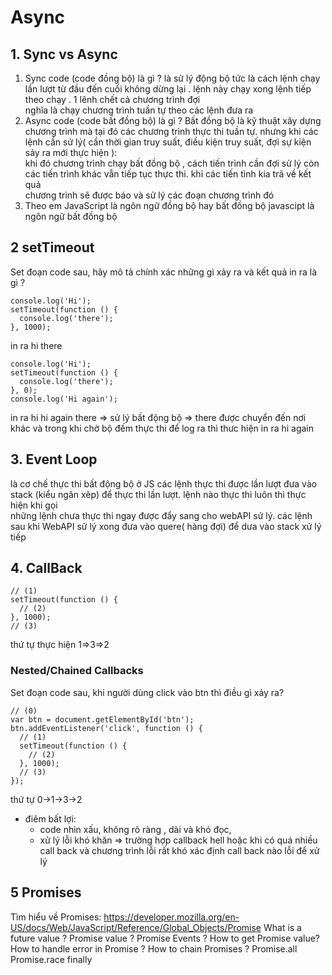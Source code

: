 # Async
## 1. Sync vs Async
1. Sync code (code đồng bộ) là gì ?
là sử lý động bộ tức là cách lệnh chạy lần lượt từ đầu đến cuối không dừng lại . lệnh này chạy xong lệnh tiếp theo chạy . 1 lênh chết cả chương trình đợi <br>
nghĩa là chạy chương trình tuần tự theo các lệnh đưa ra 
2. Async code (code bất đồng bộ) là gì ?
Bất đồng bộ là kỹ thuật xây dựng chương trình mà tại đó các chương trình thực thi tuần tự. nhưng khi các lệnh cần sử lý( cần thời gian truy suất, điều kiện truy suất, đợi sự kiện sảy ra mới thực hiện ):<br>
khi đó chương trình chạy bất đồng bộ , cách tiến trình cần đợi sử lý còn các tiến trình khác vẫn tiếp tục thực thi. khi các tiến tình kia trã về kết quả <br>
chương trình sẽ được báo và sử lý các đoạn chương trình đó
3. Theo em JavaScript là ngôn ngữ đồng bộ hay bất đồng bộ
javascipt là ngôn ngữ bất đồng bộ 
## 2 setTimeout
Set đoạn code sau, hãy mô tả chính xác những gì xảy ra và kết quả in ra là gì ?
```
console.log('Hi');
setTimeout(function () {
  console.log('there');
}, 1000);
```
in ra hi there
```
console.log('Hi');
setTimeout(function () {
  console.log('there');
}, 0);
console.log('Hi again');
```
in ra hi hi again there
=> sử lý bất động bộ 
=> there được chuyển đến nơi khác và trong khi chờ bộ đếm thực thi để log ra thì thưc hiện in ra hi again
## 3. Event Loop
là cơ chế thực thi bất động bộ ở JS các lệnh thực thi được lần lượt đưa vào stack (kiểu ngăn xêp) để thực thi lần lượt. lệnh nào thực thi luôn thì thực hiện khi gọi <br>
những lệnh chưa thực thi ngay được đẩy sang cho webAPI sử lý. các lệnh sau khi WebAPI sử lý xong đưa vào quere( hàng đợi) để dưa vào stack xử lý tiếp
## 4. CallBack 
```
// (1)
setTimeout(function () {
  // (2)
}, 1000);
// (3)
```
thứ tự thực hiện 1=>3=>2
### Nested/Chained Callbacks
Set đoạn code sau, khi người dùng click vào btn thì điều gì xảy ra?
```
// (0)
var btn = document.getElementById('btn');
btn.addEventListener('click', function () {
  // (1)
  setTimeout(function () {
    // (2)
  }, 1000);
  // (3)
});
```
thứ tự 0->1->3->2

- điêm bất lợi:
  - code nhìn xấu, không rõ ràng , dài và khó đọc,
  - xử lý lỗi khó khăn => trường hợp callback hell hoặc khi có quá nhiều call back và chương trình lỗi rất khó xác định call back nào lỗi để xử lý
 ## 5 Promises
Tìm hiểu về Promises: https://developer.mozilla.org/en-US/docs/Web/JavaScript/Reference/Global_Objects/Promise
What is a future value ?
Promise value ?
Promise Events ?
How to get Promise value?
How to handle error in Promise ?
How to chain Promises ?
Promise.all
Promise.race
finally










